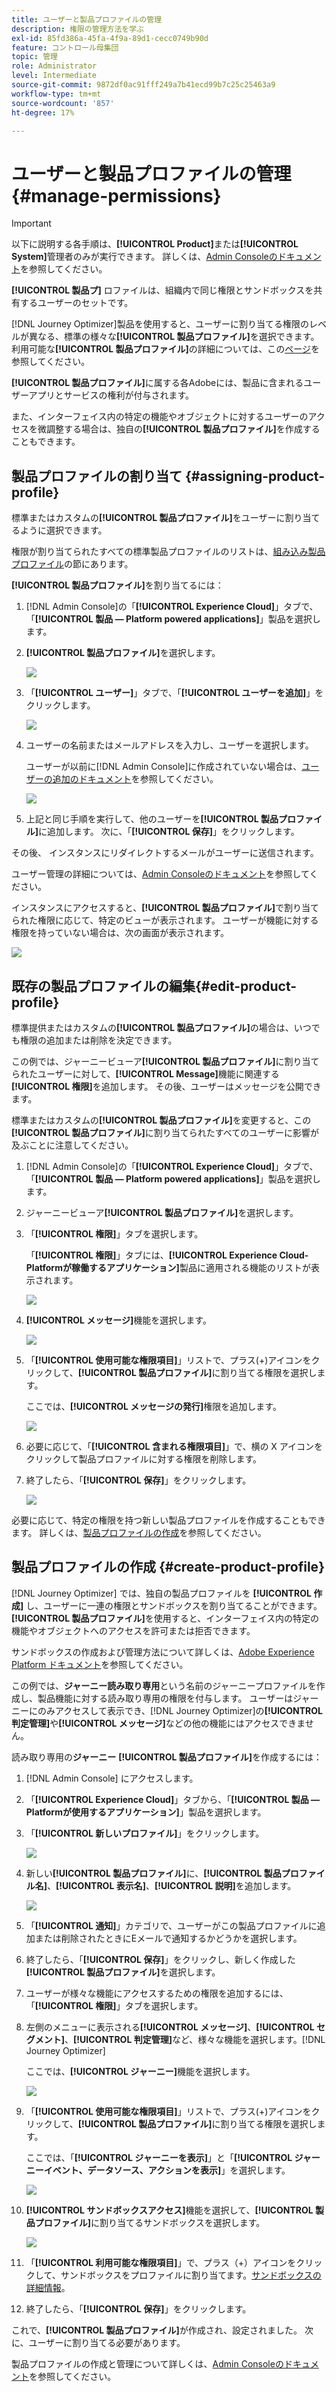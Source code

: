 ```yaml
---
title: ユーザーと製品プロファイルの管理
description: 権限の管理方法を学ぶ
exl-id: 85fd386a-45fa-4f9a-89d1-cecc0749b90d
feature: コントロール母集団
topic: 管理
role: Administrator
level: Intermediate
source-git-commit: 9872df0ac91fff249a7b41ecd99b7c25c25463a9
workflow-type: tm+mt
source-wordcount: '857'
ht-degree: 17%

---
```


# ユーザーと製品プロファイルの管理 {#manage-permissions}

>[!IMPORTANT]
>
> 以下に説明する各手順は、**[!UICONTROL Product]**&#x200B;または&#x200B;**[!UICONTROL System]**&#x200B;管理者のみが実行できます。 詳しくは、[Admin Consoleのドキュメント](https://helpx.adobe.com/enterprise/admin-guide.html/enterprise/using/admin-roles.ug.html)を参照してください。

**[!UICONTROL 製品プ]** ロファイルは、組織内で同じ権限とサンドボックスを共有するユーザーのセットです。

[!DNL Journey Optimizer]製品を使用すると、ユーザーに割り当てる権限のレベルが異なる、標準の様々な&#x200B;**[!UICONTROL 製品プロファイル]**&#x200B;を選択できます。 利用可能な&#x200B;**[!UICONTROL 製品プロファイル]**&#x200B;の詳細については、この[ページ](ootb-product-profiles.md)を参照してください。

**[!UICONTROL 製品プロファイル]**&#x200B;に属する各Adobeには、製品に含まれるユーザーアプリとサービスの権利が付与されます。

また、インターフェイス内の特定の機能やオブジェクトに対するユーザーのアクセスを微調整する場合は、独自の&#x200B;**[!UICONTROL 製品プロファイル]**&#x200B;を作成することもできます。

## 製品プロファイルの割り当て {#assigning-product-profile}

標準またはカスタムの&#x200B;**[!UICONTROL 製品プロファイル]**&#x200B;をユーザーに割り当てるように選択できます。

権限が割り当てられたすべての標準製品プロファイルのリストは、[組み込み製品プロファイル](ootb-product-profiles.md)の節にあります。

**[!UICONTROL 製品プロファイル]**&#x200B;を割り当てるには：

1. [!DNL Admin Console]の「**[!UICONTROL Experience Cloud]**」タブで、「**[!UICONTROL 製品 — Platform powered applications]**」製品を選択します。

1. **[!UICONTROL 製品プロファイル]**&#x200B;を選択します。

   ![](../assets/access_control_2.png)

1. 「**[!UICONTROL ユーザー]**」タブで、「**[!UICONTROL ユーザーを追加]**」をクリックします。

   ![](../assets/access_control_3.png)

1. ユーザーの名前またはメールアドレスを入力し、ユーザーを選択します。

   ユーザーが以前に[!DNL Admin Console]に作成されていない場合は、[ユーザーの追加のドキュメント](https://helpx.adobe.com/jp/enterprise/admin-guide.html/enterprise/using/manage-users-individually.ug.html#add-users)を参照してください。

   ![](../assets/access_control_4.png)

1. 上記と同じ手順を実行して、他のユーザーを&#x200B;**[!UICONTROL 製品プロファイル]**&#x200B;に追加します。 次に、「**[!UICONTROL 保存]**」をクリックします。

その後、 インスタンスにリダイレクトするメールがユーザーに送信されます。

ユーザー管理の詳細については、[Admin Consoleのドキュメント](https://helpx.adobe.com/jp/enterprise/admin-guide.html/enterprise/using/manage-users-individually.ug.html)を参照してください。

インスタンスにアクセスすると、**[!UICONTROL 製品プロファイル]**&#x200B;で割り当てられた権限に応じて、特定のビューが表示されます。 ユーザーが機能に対する権限を持っていない場合は、次の画面が表示されます。

![](../assets/access_control_1.png)

## 既存の製品プロファイルの編集{#edit-product-profile}

標準提供またはカスタムの&#x200B;**[!UICONTROL 製品プロファイル]**&#x200B;の場合は、いつでも権限の追加または削除を決定できます。

この例では、ジャーニービューア&#x200B;**[!UICONTROL 製品プロファイル]**&#x200B;に割り当てられたユーザーに対して、**[!UICONTROL Message]**&#x200B;機能に関連する&#x200B;**[!UICONTROL 権限]**&#x200B;を追加します。 その後、ユーザーはメッセージを公開できます。

標準またはカスタムの&#x200B;**[!UICONTROL 製品プロファイル]**&#x200B;を変更すると、この&#x200B;**[!UICONTROL 製品プロファイル]**&#x200B;に割り当てられたすべてのユーザーに影響が及ぶことに注意してください。

1. [!DNL Admin Console]の「**[!UICONTROL Experience Cloud]**」タブで、「**[!UICONTROL 製品 — Platform powered applications]**」製品を選択します。

1. ジャーニービューア&#x200B;**[!UICONTROL 製品プロファイル]**&#x200B;を選択します。

1. 「**[!UICONTROL 権限]**」タブを選択します。

   「**[!UICONTROL 権限]**」タブには、**[!UICONTROL Experience Cloud- Platformが稼働するアプリケーション]**&#x200B;製品に適用される機能のリストが表示されます。

   ![](../assets/access_control_5.png)

1. **[!UICONTROL メッセージ]**&#x200B;機能を選択します。

   ![](../assets/access_control_6.png)

1. 「**[!UICONTROL 使用可能な権限項目]**」リストで、プラス(+)アイコンをクリックして、**[!UICONTROL 製品プロファイル]**&#x200B;に割り当てる権限を選択します。

   ここでは、**[!UICONTROL メッセージの発行]**&#x200B;権限を追加します。

   ![](../assets/access_control_7.png)

1. 必要に応じて、「**[!UICONTROL 含まれる権限項目]**」で、横の X アイコンをクリックして製品プロファイルに対する権限を削除します。

1. 終了したら、「**[!UICONTROL 保存]**」をクリックします。

   ![](../assets/access_control_8.png)

必要に応じて、特定の権限を持つ新しい製品プロファイルを作成することもできます。 詳しくは、[製品プロファイルの作成](#create-product-profile)を参照してください。

## 製品プロファイルの作成 {#create-product-profile}

[!DNL Journey Optimizer] では、独自の製品プロファイルを **[!UICONTROL 作成]** し、ユーザーに一連の権限とサンドボックスを割り当てることができます。**[!UICONTROL 製品プロファイル]**&#x200B;を使用すると、インターフェイス内の特定の機能やオブジェクトへのアクセスを許可または拒否できます。

サンドボックスの作成および管理方法について詳しくは、[Adobe Experience Platform ドキュメント](https://experienceleague.adobe.com/docs/experience-platform/sandbox/ui/user-guide.html?lang=ja)を参照してください。

この例では、**ジャーニー読み取り専用**&#x200B;という名前のジャーニープロファイルを作成し、製品機能に対する読み取り専用の権限を付与します。 ユーザーはジャーニーにのみアクセスして表示でき、[!DNL Journey Optimizer]の&#x200B;**[!UICONTROL 判定管理]**&#x200B;や&#x200B;**[!UICONTROL メッセージ]**&#x200B;などの他の機能にはアクセスできません。

読み取り専用の&#x200B;**ジャーニー** **[!UICONTROL 製品プロファイル]**&#x200B;を作成するには：

1. [!DNL Admin Console] にアクセスします。

1. 「**[!UICONTROL Experience Cloud]**」タブから、「**[!UICONTROL 製品 — Platformが使用するアプリケーション]**」製品を選択します。

1. 「**[!UICONTROL 新しいプロファイル]**」をクリックします。

   ![](../assets/access_control_9.png)

1. 新しい&#x200B;**[!UICONTROL 製品プロファイル]**&#x200B;に、**[!UICONTROL 製品プロファイル名]**、**[!UICONTROL 表示名]**、**[!UICONTROL 説明]**&#x200B;を追加します。

   ![](../assets/access_control_10.png)

1. 「**[!UICONTROL 通知]**」カテゴリで、ユーザーがこの製品プロファイルに追加または削除されたときにEメールで通知するかどうかを選択します。

1. 終了したら、「**[!UICONTROL 保存]**」をクリックし、新しく作成した&#x200B;**[!UICONTROL 製品プロファイル]**&#x200B;を選択します。

1. ユーザーが様々な機能にアクセスするための権限を追加するには、「**[!UICONTROL 権限]**」タブを選択します。

1. 左側のメニューに表示される&#x200B;**[!UICONTROL メッセージ]**、**[!UICONTROL セグメント]**、**[!UICONTROL 判定管理]**&#x200B;など、様々な機能を選択します。[!DNL Journey Optimizer]

   ここでは、**[!UICONTROL ジャーニー]**&#x200B;機能を選択します。

   ![](../assets/access_control_11.png)

1. 「**[!UICONTROL 使用可能な権限項目]**」リストで、プラス(+)アイコンをクリックして、**[!UICONTROL 製品プロファイル]**&#x200B;に割り当てる権限を選択します。

   ここでは、「**[!UICONTROL ジャーニーを表示]**」と「**[!UICONTROL ジャーニーイベント、データソース、アクションを表示]**」を選択します。

   ![](../assets/access_control_12.png)

1. **[!UICONTROL サンドボックスアクセス]**&#x200B;機能を選択して、**[!UICONTROL 製品プロファイル]**&#x200B;に割り当てるサンドボックスを選択します。

   ![](../assets/access_control_13.png)

1. 「**[!UICONTROL 利用可能な権限項目]**」で、プラス（+）アイコンをクリックして、サンドボックスをプロファイルに割り当てます。[サンドボックスの詳細情報](https://experienceleague.adobe.com/docs/experience-platform/sources/home.html?lang=ja)。

1. 終了したら、「**[!UICONTROL 保存]**」をクリックします。

これで、**[!UICONTROL 製品プロファイル]**&#x200B;が作成され、設定されました。 次に、ユーザーに割り当てる必要があります。

製品プロファイルの作成と管理について詳しくは、[Admin Consoleのドキュメント](https://helpx.adobe.com/enterprise/admin-guide.html/enterprise/using/manage-product-profiles.ug.html)を参照してください。
